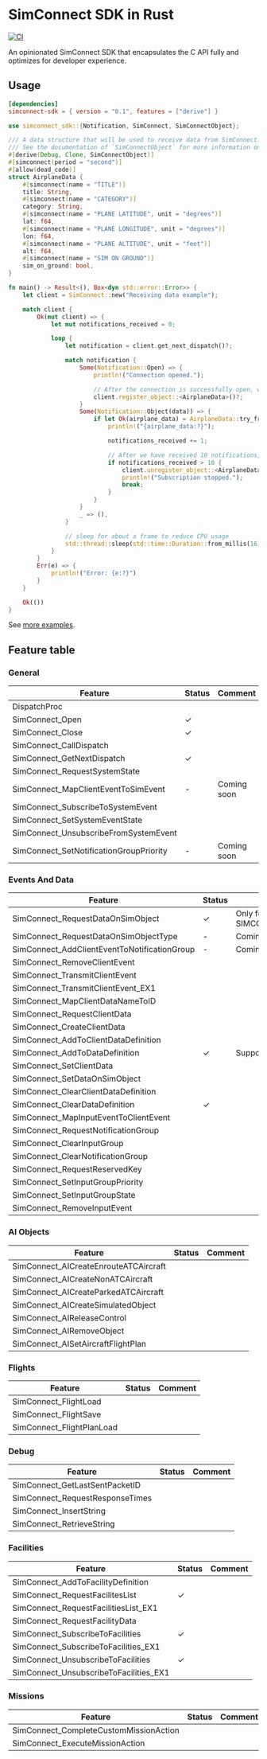 # SimConnect SDK in Rust

[![CI][ci_badge]][ci]

An opinionated SimConnect SDK that encapsulates the C API fully and optimizes for developer experience.

## Usage

```toml
[dependencies]
simconnect-sdk = { version = "0.1", features = ["derive"] }
```

```rust
use simconnect_sdk::{Notification, SimConnect, SimConnectObject};

/// A data structure that will be used to receive data from SimConnect.
/// See the documentation of `SimConnectObject` for more information on the arguments of the `simconnect` attribute.
#[derive(Debug, Clone, SimConnectObject)]
#[simconnect(period = "second")]
#[allow(dead_code)]
struct AirplaneData {
    #[simconnect(name = "TITLE")]
    title: String,
    #[simconnect(name = "CATEGORY")]
    category: String,
    #[simconnect(name = "PLANE LATITUDE", unit = "degrees")]
    lat: f64,
    #[simconnect(name = "PLANE LONGITUDE", unit = "degrees")]
    lon: f64,
    #[simconnect(name = "PLANE ALTITUDE", unit = "feet")]
    alt: f64,
    #[simconnect(name = "SIM ON GROUND")]
    sim_on_ground: bool,
}

fn main() -> Result<(), Box<dyn std::error::Error>> {
    let client = SimConnect::new("Receiving data example");

    match client {
        Ok(mut client) => {
            let mut notifications_received = 0;

            loop {
                let notification = client.get_next_dispatch()?;

                match notification {
                    Some(Notification::Open) => {
                        println!("Connection opened.");

                        // After the connection is successfully open, we register the struct
                        client.register_object::<AirplaneData>()?;
                    }
                    Some(Notification::Object(data)) => {
                        if let Ok(airplane_data) = AirplaneData::try_from(&data) {
                            println!("{airplane_data:?}");

                            notifications_received += 1;

                            // After we have received 10 notifications, we unregister the struct
                            if notifications_received > 10 {
                                client.unregister_object::<AirplaneData>()?;
                                println!("Subscription stopped.");
                                break;
                            }
                        }
                    }
                    _ => (),
                }

                // sleep for about a frame to reduce CPU usage
                std::thread::sleep(std::time::Duration::from_millis(16));
            }
        }
        Err(e) => {
            println!("Error: {e:?}")
        }
    }

    Ok(())
}
```

See [more examples][examples].

## Feature table

### General

| Feature                                 | Status  | Comment     |
| --------------------------------------- | ------- | ----------- |
| DispatchProc                            |         |             |
| SimConnect_Open                         | &check; |             |
| SimConnect_Close                        | &check; |             |
| SimConnect_CallDispatch                 |         |             |
| SimConnect_GetNextDispatch              | &check; |             |
| SimConnect_RequestSystemState           |         |             |
| SimConnect_MapClientEventToSimEvent     | -       | Coming soon |
| SimConnect_SubscribeToSystemEvent       |         |             |
| SimConnect_SetSystemEventState          |         |             |
| SimConnect_UnsubscribeFromSystemEvent   |         |             |
| SimConnect_SetNotificationGroupPriority | -       | Coming soon |

### Events And Data

| Feature                                      | Status  | Comment                             |
| -------------------------------------------- | ------- | ----------------------------------- |
| SimConnect_RequestDataOnSimObject            | &check; | Only for SIMCONNECT_OBJECT_ID_USER  |
| SimConnect_RequestDataOnSimObjectType        | -       | Coming soon                         |
| SimConnect_AddClientEventToNotificationGroup | -       | Coming soon                         |
| SimConnect_RemoveClientEvent                 |         |                                     |
| SimConnect_TransmitClientEvent               |         |                                     |
| SimConnect_TransmitClientEvent_EX1           |         |                                     |
| SimConnect_MapClientDataNameToID             |         |                                     |
| SimConnect_RequestClientData                 |         |                                     |
| SimConnect_CreateClientData                  |         |                                     |
| SimConnect_AddToClientDataDefinition         |         |                                     |
| SimConnect_AddToDataDefinition               | &check; | Supports `f64`, `bool` and `String` |
| SimConnect_SetClientData                     |         |                                     |
| SimConnect_SetDataOnSimObject                |         |                                     |
| SimConnect_ClearClientDataDefinition         |         |                                     |
| SimConnect_ClearDataDefinition               | &check; |                                     |
| SimConnect_MapInputEventToClientEvent        |         |                                     |
| SimConnect_RequestNotificationGroup          |         |                                     |
| SimConnect_ClearInputGroup                   |         |                                     |
| SimConnect_ClearNotificationGroup            |         |                                     |
| SimConnect_RequestReservedKey                |         |                                     |
| SimConnect_SetInputGroupPriority             |         |                                     |
| SimConnect_SetInputGroupState                |         |                                     |
| SimConnect_RemoveInputEvent                  |         |                                     |

### AI Objects

| Feature                               | Status | Comment |
| ------------------------------------- | ------ | ------- |
| SimConnect_AICreateEnrouteATCAircraft |        |         |
| SimConnect_AICreateNonATCAircraft     |        |         |
| SimConnect_AICreateParkedATCAircraft  |        |         |
| SimConnect_AICreateSimulatedObject    |        |         |
| SimConnect_AIReleaseControl           |        |         |
| SimConnect_AIRemoveObject             |        |         |
| SimConnect_AISetAircraftFlightPlan    |        |         |

### Flights

| Feature                   | Status | Comment |
| ------------------------- | ------ | ------- |
| SimConnect_FlightLoad     |        |         |
| SimConnect_FlightSave     |        |         |
| SimConnect_FlightPlanLoad |        |         |

### Debug

| Feature                         | Status | Comment |
| ------------------------------- | ------ | ------- |
| SimConnect_GetLastSentPacketID  |        |         |
| SimConnect_RequestResponseTimes |        |         |
| SimConnect_InsertString         |        |         |
| SimConnect_RetrieveString       |        |         |

### Facilities

| Feature                                | Status  | Comment |
| -------------------------------------- | ------- | ------- |
| SimConnect_AddToFacilityDefinition     |         |         |
| SimConnect_RequestFacilitesList        | &check; |         |
| SimConnect_RequestFacilitiesList_EX1   |         |         |
| SimConnect_RequestFacilityData         |         |         |
| SimConnect_SubscribeToFacilities       | &check; |         |
| SimConnect_SubscribeToFacilities_EX1   |         |         |
| SimConnect_UnsubscribeToFacilities     | &check; |         |
| SimConnect_UnsubscribeToFacilities_EX1 |         |         |

### Missions

| Feature                                | Status | Comment |
| -------------------------------------- | ------ | ------- |
| SimConnect_CompleteCustomMissionAction |        |         |
| SimConnect_ExecuteMissionAction        |        |         |

[ci_badge]: https://github.com/mihai-dinculescu/simconnect-sdk/workflows/CI/badge.svg?branch=main
[ci]: https://github.com/mihai-dinculescu/simconnect-sdk/actions
[examples]: https://github.com/mihai-dinculescu/simconnect-sdk/tree/main/examples
